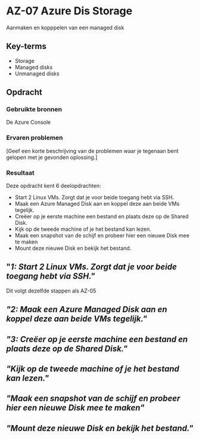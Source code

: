 # AZ-07 Azure Dis Storage
Aanmaken en kopppelen van een managed disk
## Key-terms
- Storage
- Managed disks
- Unmanaged disks

## Opdracht
### Gebruikte bronnen
De Azure Console

### Ervaren problemen
[Geef een korte beschrijving van de problemen waar je tegenaan bent gelopen met je gevonden oplossing.]

### Resultaat
Deze opdracht kent 6 deelopdrachten:
- Start 2 Linux VMs. Zorgt dat je voor beide toegang hebt via SSH.
- Maak een Azure Managed Disk aan en koppel deze aan beide VMs tegelijk.
- Creëer op je eerste machine een bestand en plaats deze op de Shared Disk.
- Kijk op de tweede machine of je het bestand kan lezen.
- Maak een snapshot van de schijf en probeer hier een nieuwe Disk mee te maken
- Mount deze nieuwe Disk en bekijk het bestand. 

## "*1: Start 2 Linux VMs. Zorgt dat je voor beide toegang hebt via SSH."*

Dit volgt dezelfde stappen als AZ-05 

## *"2: Maak een Azure Managed Disk aan en koppel deze aan beide VMs tegelijk."*

## *"3: Creëer op je eerste machine een bestand en plaats deze op de Shared Disk."* 

## *"Kijk op de tweede machine of je het bestand kan lezen."*

## *"Maak een snapshot van de schijf en probeer hier een nieuwe Disk mee te maken"*

## *"Mount deze nieuwe Disk en bekijk het bestand."*
